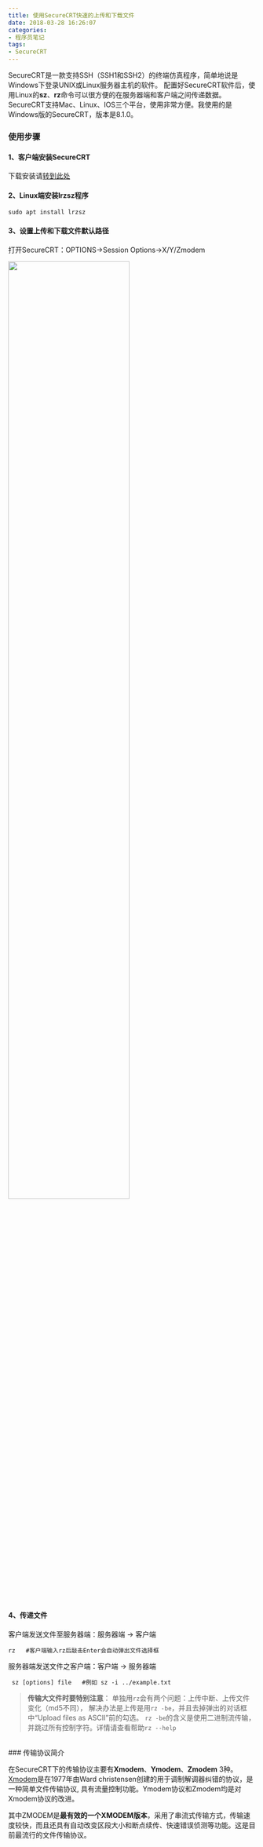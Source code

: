```yaml
---
title: 使用SecureCRT快速的上传和下载文件
date: 2018-03-28 16:26:07
categories:
- 程序员笔记
tags: 
- SecureCRT
---
```



SecureCRT是一款支持SSH（SSH1和SSH2）的终端仿真程序，简单地说是Windows下登录UNIX或Linux服务器主机的软件。
配置好SecureCRT软件后，使用Linux的**sz**、**rz**命令可以很方便的在服务器端和客户端之间传递数据。SecureCRT支持Mac、Linux、IOS三个平台，使用非常方便。我使用的是Windows版的SecureCRT，版本是8.1.0。

<!--more-->

### 使用步骤

#### 1、客户端安装SecureCRT
下载安装请[转到此处](https://www.vandyke.com/products/securecrt/windows.html "转到此处")

#### 2、Linux端安装lrzsz程序
```shell
sudo apt install lrzsz
```
#### 3、设置上传和下载文件默认路径
打开SecureCRT：OPTIONS→Session Options→X/Y/Zmodem

<img src="https://blog-1256366574.cos.ap-shanghai.myqcloud.com/images/demo.jpg" width="70%" height="70%">

#### 4、传递文件
客户端发送文件至服务器端：服务器端 → 客户端
```shell
rz   #客户端输入rz后敲击Enter会自动弹出文件选择框
```
服务器端发送文件之客户端：客户端 → 服务器端
```shell
 sz [options] file   #例如 sz -i ../example.txt
```

>  **传输大文件时要特别注意**：
单独用`rz`会有两个问题：上传中断、上传文件变化（md5不同），
解决办法是上传是用`rz -be`，并且去掉弹出的对话框中“Upload files as ASCII”前的勾选。
`rz -be`的含义是使用二进制流传输，并跳过所有控制字符。详情请查看帮助`rz --help`

<br />
### 传输协议简介

在SecureCRT下的传输协议主要有**Xmodem**、**Ymodem**、**Zmodem** 3种。[Xmodem](https://en.wikipedia.org/wiki/XMODEM?oldformat=true "Xmodem")是在1977年由Ward christensen创建的用于调制解调器纠错的协议，是一种简单文件传输协议, 具有流量控制功能。Ymodem协议和Zmodem均是对Xmodem协议的改进。

其中ZMODEM是**最有效的一个XMODEM版本**，采用了串流式传输方式，传输速度较快，而且还具有自动改变区段大小和断点续传、快速错误侦测等功能。这是目前最流行的文件传输协议。

